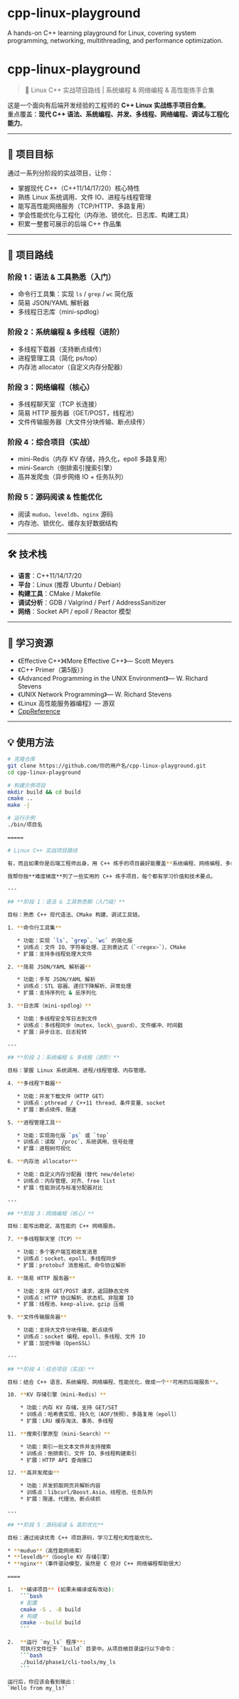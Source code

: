 # cpp-linux-playground
A hands-on C++ learning playground for Linux, covering system programming, networking, multithreading, and performance optimization.

# cpp-linux-playground

> 🐧 Linux C++ 实战项目路线 | 系统编程 & 网络编程 & 高性能练手合集

这是一个面向有后端开发经验的工程师的 **C++ Linux 实战练手项目合集**。  
重点覆盖：**现代 C++ 语法、系统编程、并发、多线程、网络编程、调试与工程化能力**。

---

## 🎯 项目目标

通过一系列分阶段的实战项目，让你：

- 掌握现代 C++（C++11/14/17/20）核心特性  
- 熟练 Linux 系统调用、文件 IO、进程与线程管理  
- 能写高性能网络服务（TCP/HTTP、多路复用）  
- 学会性能优化与工程化（内存池、锁优化、日志库、构建工具）  
- 积累一整套可展示的后端 C++ 作品集  

---

## 🚀 项目路线

### **阶段 1：语法 & 工具熟悉（入门）**
- 命令行工具集：实现 `ls` / `grep` / `wc` 简化版  
- 简易 JSON/YAML 解析器  
- 多线程日志库（mini-spdlog）

### **阶段 2：系统编程 & 多线程（进阶）**
- 多线程下载器（支持断点续传）  
- 进程管理工具（简化 ps/top）  
- 内存池 allocator（自定义内存分配器）

### **阶段 3：网络编程（核心）**
- 多线程聊天室（TCP 长连接）  
- 简易 HTTP 服务器（GET/POST，线程池）  
- 文件传输服务器（大文件分块传输、断点续传）

### **阶段 4：综合项目（实战）**
- mini-Redis（内存 KV 存储，持久化，epoll 多路复用）  
- mini-Search（倒排索引搜索引擎）  
- 高并发爬虫（异步网络 IO + 任务队列）

### **阶段 5：源码阅读 & 性能优化**
- 阅读 `muduo`、`leveldb`、`nginx` 源码  
- 内存池、锁优化、缓存友好数据结构  

---

## 🛠 技术栈

- **语言**：C++11/14/17/20  
- **平台**：Linux (推荐 Ubuntu / Debian)  
- **构建工具**：CMake / Makefile  
- **调试分析**：GDB / Valgrind / Perf / AddressSanitizer  
- **网络**：Socket API / epoll / Reactor 模型  

---

## 📖 学习资源

- 《Effective C++》《More Effective C++》— Scott Meyers  
- 《C++ Primer（第5版）》  
- 《Advanced Programming in the UNIX Environment》— W. Richard Stevens  
- 《UNIX Network Programming》— W. Richard Stevens  
- 《Linux 高性能服务器编程》— 游双  
- [CppReference](https://en.cppreference.com)  

---

## 💡 使用方法

```bash
# 克隆仓库
git clone https://github.com/你的用户名/cpp-linux-playground.git
cd cpp-linux-playground

# 构建示例项目
mkdir build && cd build
cmake ..
make -j

# 运行示例
./bin/项目名

=====

# Linux C++ 实战项目路线

有，而且如果你是后端工程师出身，用 C++ 练手的项目最好能覆盖**系统编程、网络编程、多线程、性能优化**这几个核心能力，这样你既能巩固语言功底，又能学到 Linux 系统底层知识。

我帮你按**难度梯度**列了一些实用的 C++ 练手项目，每个都有学习价值和技术要点。

---

## **阶段 1：语法 & 工具熟悉期（入门级）**

目标：熟悉 C++ 现代语法、CMake 构建、调试工具链。

1. **命令行工具集**

   * 功能：实现 `ls`、`grep`、`wc` 的简化版
   * 训练点：文件 IO、字符串处理、正则表达式（`<regex>`）、CMake
   * 扩展：支持多线程处理大文件

2. **简易 JSON/YAML 解析器**

   * 功能：手写 JSON/YAML 解析
   * 训练点：STL 容器、递归下降解析、异常处理
   * 扩展：支持序列化 & 反序列化

3. **日志库（mini-spdlog）**

   * 功能：多线程安全写日志到文件
   * 训练点：多线程同步（mutex、lock\_guard）、文件缓冲、时间戳
   * 扩展：异步日志、日志轮转

---

## **阶段 2：系统编程 & 多线程（进阶）**

目标：掌握 Linux 系统调用、进程/线程管理、内存管理。

4. **多线程下载器**

   * 功能：并发下载文件（HTTP GET）
   * 训练点：pthread / C++11 thread、条件变量、socket
   * 扩展：断点续传、限速

5. **进程管理工具**

   * 功能：实现简化版 `ps` 或 `top`
   * 训练点：读取 `/proc`、系统调用、信号处理
   * 扩展：进程树可视化

6. **内存池 allocator**

   * 功能：自定义内存分配器（替代 new/delete）
   * 训练点：内存管理、对齐、free list
   * 扩展：性能测试与标准分配器对比

---

## **阶段 3：网络编程（核心）**

目标：能写出稳定、高性能的 C++ 网络服务。

7. **多线程聊天室（TCP）**

   * 功能：多个客户端互相收发消息
   * 训练点：socket、epoll、多线程同步
   * 扩展：protobuf 消息格式、命令协议解析

8. **简易 HTTP 服务器**

   * 功能：支持 GET/POST 请求，返回静态文件
   * 训练点：HTTP 协议解析、状态机、非阻塞 IO
   * 扩展：线程池、keep-alive、gzip 压缩

9. **文件传输服务器**

   * 功能：支持大文件分块传输、断点续传
   * 训练点：socket 编程、epoll、多线程、文件 IO
   * 扩展：加密传输（OpenSSL）

---

## **阶段 4：综合项目（实战）**

目标：结合 C++ 语言、系统编程、网络编程、性能优化，做成一个**可用的后端服务**。

10. **KV 存储引擎（mini-Redis）**

    * 功能：内存 KV 存储，支持 GET/SET
    * 训练点：哈希表实现、持久化（AOF/快照）、多路复用（epoll）
    * 扩展：LRU 缓存淘汰、事务、多线程

11. **搜索引擎原型（mini-Search）**

    * 功能：索引一批文本文件并支持搜索
    * 训练点：倒排索引、文件 IO、多线程构建索引
    * 扩展：HTTP API 查询接口

12. **高并发爬虫**

    * 功能：并发抓取网页并解析内容
    * 训练点：libcurl/Boost.Asio、线程池、任务队列
    * 扩展：限速、代理池、断点续抓

---

## **阶段 5：源码阅读 & 高阶优化**

目标：通过阅读优秀 C++ 项目源码，学习工程化和性能优化。

* **muduo**（高性能网络库）
* **leveldb**（Google KV 存储引擎）
* **nginx**（事件驱动模型，虽然是 C 但对 C++ 网络编程帮助很大）

====

1.  **编译项目** (如果未编译或有改动):
    ```bash
    # 配置
    cmake -S . -B build
    # 构建
    cmake --build build
    ```

2.  **运行 `my_ls` 程序**:
    可执行文件位于 `build` 目录中。从项目根目录运行以下命令：
    ```bash
    ./build/phase1/cli-tools/my_ls
    ```

运行后，你应该会看到输出：
`Hello from my_ls!`
